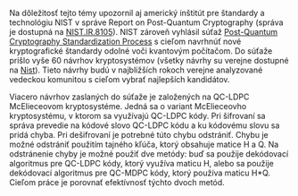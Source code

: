 Na dôležitosť tejto témy upozornil aj americký inštitút pre štandardy a technológiu NIST v správe Report on Post-Quantum Cryptography (správa je dostupná na [NIST.IR.8105](https://nvlpubs.nist.gov/nistpubs/ir/2016/NIST.IR.8105.pdf)). NIST zároveň vyhlásil súťaž [Post-Quantum Cryptography Standardization Process](https://csrc.nist.gov/Projects/Post-Quantum-Cryptography/Post-Quantum-Cryptography-Standardization) s cieľom navrhnúť nové kryptografické štandardy odolné voči kvantovým počítačom. Do súťaže prišlo vyše 60 návrhov kryptosystémov (všetky návrhy su verejne dostupné na [Nist](https://csrc.nist.gov/projects/post-quantum-cryptography/round-1-submissions)). Tieto návrhy budú v najbližších rokoch verejne analyzované vedeckou komunitou s cieľom vybrať najlepších kandidátov.

Viacero návrhov zaslaných do súťaže je založených na QC-LDPC McElieceovom kryptosystéme. Jedná sa o variant McElieceovho kryptosystému, v ktorom sa využívajú QC-LDPC kódy. Pri šifrovaní sa správa prevedie na kódové slovo QC-LDPC kódu a ku kódovému slovu sa pridá chyba. Pri dešifrovaní je potrebné túto chybu odstrániť. Chybu je možné odstrániť použitím tajného kľúča, ktorý obsahuje matice H a Q. Na odstránenie chyby je možné použiť dve metódy: buď sa použije dekódovací algoritmus pre QC-LDPC kódy, ktorý využíva maticu H, alebo sa použije dekódovací algoritmus pre QC-MDPC kódy, ktorý používa maticu H*Q. Cieľom práce je porovnať efektívnosť týchto dvoch metód.
